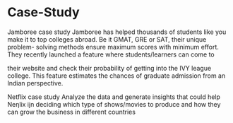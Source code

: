 # Case-Study
Jamboree case study
Jamboree has helped thousands of students like you make it to top colleges abroad. Be it GMAT, GRE or SAT, their unique problem-
solving methods ensure maximum scores with minimum effort. They recently launched a feature where students/learners can come to

their website and check their probability of getting into the IVY league college. This feature estimates the chances of graduate admission
from an Indian perspective.



Netflix case study
Analyze the data and generate insights that could help Neƞlix ijn deciding which type of
shows/movies to produce and how they can grow the business in different countries
